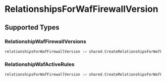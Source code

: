 # RelationshipsForWafFirewallVersion


## Supported Types

### RelationshipWafFirewallVersions

```go
relationshipsForWafFirewallVersion := shared.CreateRelationshipsForWafFirewallVersionRelationshipWafFirewallVersions(components.RelationshipWafFirewallVersions{/* values here */})
```

### RelationshipWafActiveRules

```go
relationshipsForWafFirewallVersion := shared.CreateRelationshipsForWafFirewallVersionRelationshipWafActiveRules(components.RelationshipWafActiveRules{/* values here */})
```

